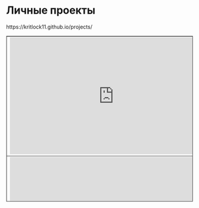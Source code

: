 <h1>Личные проекты</h1>
https://kritlock11.github.io/projects/
<br>
<table style="border-collapse: collapse; width: 100%; height: 446px;" border="1">
<tbody>
<tr style="height: 18px;">
<td style="width: 50%; height: 18px;"><iframe src="https://www.youtube.com/embed/jDk29PJ1ejE" width="560" height="315" frameborder="0" allowfullscreen="allowfullscreen"></iframe></td>
<td style="width: 50%; height: 18px; text-align: center;">
<h2>Hyper casual 3D Bank Robbers tap timing shooting game</h2>
<p>(2020 11 05)</p>
</td>
</tr>
<tr style="height: 18px;">
<td style="width: 50%; height: 18px;"><iframe src="https://www.youtube.com/embed/4IwgvPQDJxU" width="560" height="315" frameborder="0" allowfullscreen="allowfullscreen"></iframe></td>
<td style="width: 50%; height: 18px; text-align: center;">
<h2>Hyper casual 3D Room ghost tap game</h2>
<p>(2020 11 28)</p>
</td>
</tr>
<tr style="height: 18px;">
<td style="width: 50%; height: 18px;"><iframe src="https://www.youtube.com/embed/C3Em8lRwsFw" width="560" height="315" frameborder="0" allowfullscreen="allowfullscreen"></iframe></td>
<td style="width: 50%; height: 18px; text-align: center;">
<h2>Hyper casual 3D Yard Defender turn based tap shooter</h2>
<p>(2020 12 21)</p>
</td>
</tr>	
<tr style="height: 18px;">
<td style="width: 50%; height: 18px;"><iframe src="https://www.youtube.com/embed/r8wwOQxQW9w" width="560" height="315" frameborder="0" allowfullscreen="allowfullscreen"></iframe></td>
<td style="width: 50%; height: 18px; text-align: center;">
<h2>2D Top down Shooter</h2>
<p>(2019 10 28)</p>
<p><a href="https://github.com/kritlock11/2D_Top-down_Shooter">https://github.com/kritlock11/2D_Top-down_Shooter</a></p>
</td>
</tr>
<tr style="height: 18px;">
<td style="width: 50%; height: 18px;"><iframe src="https://www.youtube.com/embed/LLXSgOTDGyc" width="560" height="315" frameborder="0" allowfullscreen="allowfullscreen"></iframe></td>
<td style="width: 50%; height: 18px; text-align: center;">
<h2>2D platformer boss fight</h2>
<p>(2019 08 21)</p>
<p><a href="https://github.com/kritlock11/2D_Platformer">https://github.com/kritlock11/2D_Platformer</a></p>
</td>
</tr>
<tr style="height: 320px;">
<td style="width: 50%; height: 320px;"><iframe src="https://www.youtube.com/embed/6zffsJ4C1VE" width="560" height="315" frameborder="0" allowfullscreen="allowfullscreen"></iframe></td>
<td style="width: 50%; height: 320px; text-align: center;">
<h2>3D FPS game</h2>
<p>(2019 10 24)</p>
<p><a href="https://github.com/kritlock11/3D_ShootingGame_Test">https://github.com/kritlock11/3D_ShootingGame_Test</a></p>
</td>
</tr>
<tr style="height: 18px;">
<td style="width: 50%; height: 18px;"><iframe src="https://www.youtube.com/embed/eH5tbHMeymQ" width="560" height="315" frameborder="0" allowfullscreen="allowfullscreen"></iframe></td>
<td style="width: 50%; height: 18px; text-align: center;">
<h2>2D Slot Mashine</h2>
<p>(2019 11 05)</p>
<p><a href="https://github.com/kritlock11/2D_Slot_Mashine_practice">https://github.com/kritlock11/2D_Slot_Mashine_practice</a></p>
</td>
</tr>
<tr style="height: 18px;">
<td style="width: 50%; height: 18px;"><iframe src="https://www.youtube.com/embed/jC8ODqn-2PU" width="560" height="315" frameborder="0" allowfullscreen="allowfullscreen"></iframe></td>
<td style="width: 50%; height: 18px; text-align: center;">
<h2>2D Space Shooter</h2>
<p>(2019 09 10)</p>
<p><a href="https://github.com/kritlock11/Space_Captain">https://github.com/kritlock11/Space_Captain</a></p>
</td>
</tr>
<tr style="height: 18px;">
<td style="width: 50%; height: 18px;"><iframe src="https://www.youtube.com/embed/mboefXxze40" width="560" height="315" frameborder="0" allowfullscreen="allowfullscreen"></iframe></td>
<td style="width: 50%; height: 18px; text-align: center;">
<h2>3D Red Blue Hunt (Poisson Sampling practice)</h2>
<p>(2020 06 30)</p>
<p><a href="https://github.com/kritlock11/RedBlueHunt">https://github.com/kritlock11/RedBlueHunt</a></p>
</td>
</tr>
<tr style="height: 18px;">
<td style="width: 50%; height: 18px;"><iframe src="https://www.youtube.com/embed/mboefXxze40" width="560" height="315" frameborder="0" allowfullscreen="allowfullscreen"></iframe></td>
<td style="width: 50%; height: 18px; text-align: center;">
<h2>2D Ability Drop</h2>
<p>(2019 09 04)</p>
<p><a href="https://github.com/kritlock11/2D_AbilityDropGame_UI_test">https://github.com/kritlock11/2D_AbilityDropGame_UI_test</a></p>
</td>
</tr>
<tr style="height: 18px;">
<td style="width: 50%; height: 18px;"><iframe src="https://www.youtube.com/embed/htUqdUczfzw" width="560" height="315" frameborder="0" allowfullscreen="allowfullscreen"></iframe></td>
<td style="width: 50%; height: 18px; text-align: center;">
<h2>2D clicker skills tallents</h2>
<p>(2019 08 21)</p>
<p><a href="https://github.com/kritlock11/2D_Clicker_UI_test">https://github.com/kritlock11/2D_Clicker_UI_test</a></p>
</td>
</tr>
<tr style="height: 18px;">
<td style="width: 50%; height: 18px;"><iframe src="https://www.youtube.com/embed/4lbNfrzEit0" width="560" height="315" frameborder="0" allowfullscreen="allowfullscreen"></iframe></td>
<td style="width: 50%; height: 18px; text-align: center;">
<h2>3D PathFinding LineRenderer</h2>
<p>(2019 09 30)</p>
<p><a href="https://github.com/kritlock11/PathFinding_LineRenderer">https://github.com/kritlock11/PathFinding_LineRenderer</a></p>
</td>
</tr>
<tr style="height: 18px;">
<td style="width: 50%; height: 18px;"><iframe src="https://www.youtube.com/embed/FyfOIeRjQtI" width="560" height="315" frameborder="0" allowfullscreen="allowfullscreen"></iframe></td>
<td style="width: 50%; height: 18px; text-align: center;">
<h2>2D FishBattle</h2>
<p>(2019 10 24)</p>
<p><a href="https://github.com/kritlock11/2D_FishBattle">https://github.com/kritlock11/2D_FishBattle</a></p>
</td>
</tr>
<tr style="height: 18px;">
<td style="width: 50%; height: 18px;"><iframe src="https://www.youtube.com/embed/I_8pbclj2Sk" width="560" height="315" frameborder="0" allowfullscreen="allowfullscreen"></iframe></td>
<td style="width: 50%; height: 18px;">
<h2 style="text-align: center;">2D EndlessRunner</h2>
<p style="text-align: center;">(2019 08 21)</p>
<p style="text-align: center;"><a href="https://github.com/kritlock11/2D_EndlessRunner">https://github.com/kritlock11/2D_EndlessRunner</a></p>
</td>
</tr>
</tbody>
</table>